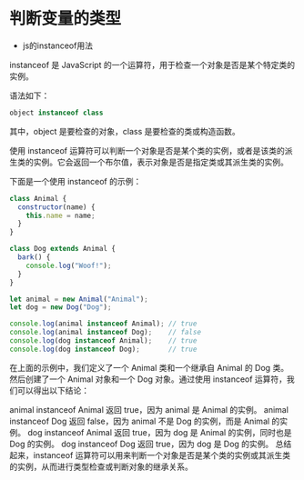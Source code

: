 #  判断变量的类型

- js的instanceof用法

instanceof 是 JavaScript 的一个运算符，用于检查一个对象是否是某个特定类的实例。

语法如下：

```js
object instanceof class
```
其中，object 是要检查的对象，class 是要检查的类或构造函数。

使用 instanceof 运算符可以判断一个对象是否是某个类的实例，或者是该类的派生类的实例。它会返回一个布尔值，表示对象是否是指定类或其派生类的实例。

下面是一个使用 instanceof 的示例：

```js
class Animal {
  constructor(name) {
    this.name = name;
  }
}

class Dog extends Animal {
  bark() {
    console.log("Woof!");
  }
}

let animal = new Animal("Animal");
let dog = new Dog("Dog");

console.log(animal instanceof Animal); // true
console.log(animal instanceof Dog);    // false
console.log(dog instanceof Animal);    // true
console.log(dog instanceof Dog);       // true
```

在上面的示例中，我们定义了一个 Animal 类和一个继承自 Animal 的 Dog 类。然后创建了一个 Animal 对象和一个 Dog 对象。通过使用 instanceof 运算符，我们可以得出以下结论：

animal instanceof Animal 返回 true，因为 animal 是 Animal 的实例。
animal instanceof Dog 返回 false，因为 animal 不是 Dog 的实例，而是 Animal 的实例。
dog instanceof Animal 返回 true，因为 dog 是 Animal 的实例，同时也是 Dog 的实例。
dog instanceof Dog 返回 true，因为 dog 是 Dog 的实例。
总结起来，instanceof 运算符可以用来判断一个对象是否是某个类的实例或其派生类的实例，从而进行类型检查或判断对象的继承关系。